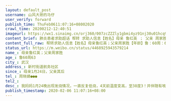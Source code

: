 ```yaml
---
layout: default_post
username: 山风大哥的马仔
user_verify: forward
publish_time: ThuFeb0611:07:16+08002020
crawl_time: 20200212-12:40:51
imageurl: https://wx1.sinaimg.cn/orj360/007zcZZZly1gbmi4yz91nj30u01hcq9z.jpg,https://wx3.sinaimg.cn/orj360/007zcZZZly1gbmi5314anj30u0140qbo.jpg,https://wx3.sinaimg.cn/orj360/007zcZZZly1gbmi53g6swj30u0140tb5.jpg,https://wx3.sinaimg.cn/orj360/007zcZZZly1gbmi543c7rj30u0140wpk.jpg
content_brief: 肺炎患者求助超话 帮转 求助人信息【姓名】母亲 鲁红英 ； 父亲 周家胜【年龄】鲁：60 周：63【所在城市】武汉【所在小区、社区】新村街道航务社区【患病时间】母亲1月24日， 父亲其后【联系方式】周晓婧 ●●●【其他紧急联系人】【病情描述】 我妈妈1月24晚出现发烧情况，一直反复 ...全文
content_full_raw: 帮转求助人信息【姓名】母亲鲁红英；父亲周家胜【年龄】鲁：60周：63【所在城市】武汉【所在小区、社区】新村街道航务社区【患病时间】母亲1月24日，父亲其后【联系方式】周晓婧●●●【其他紧急联系人】【病情描述】我妈妈1月24晚出现发烧情况，一直反复低烧，4天前温度变高，至38度3！并伴随有咳嗽食欲不振，四肢无力，头晕，呼吸急促越来越严重，本身就有多年高血压。反复低烧第四天开始咳嗽时就去一六一医院拍片显示双肺多发斑片高密度阴影，然后马上去汉口医院问诊，医生开了药，吃了不见好，血氧饱和度从92降到87，医生说已经属于重症需要住院但是没有床位，让我们自己想办法抢床位，然后开了针，血氧一直在降，从87到85到83，昨天打完针直接降到73！呼吸也越来越急促！喘不上气，现在去一次医院身体就差一次，什么都排队，打针都是等三个小时以上，妈妈已经经不起这样来回折腾，所以现在已经不敢上医院了。由于没买到吸氧机，现在只有靠不停往医院跑灌氧气袋来维持妈妈的呼吸！跑了两天8家医院才做上了核酸测试现在还在等结果。期间我向社区报备了，各种渠道都报备了，市长热线也打不通，能想到的渠道都试过了都没有用。看着我妈的病情每况愈下真的急疯了！在我妈病了没多久我爸也被传染了，拍片结果是磨玻璃状模糊影，一直反复发烧，严重咳嗽，已在家吃药隔离！雪上加霜的是家里还有一位85岁肺癌晚期的奶奶需要照顾，生活已经不能自理。#武汉加油##武汉日记##凤凰新闻##抗击新型肺炎第一线#联系人微博@周晓婧婧呀_
status_url: https://m.weibo.cn/status/4468925943579214
name_: 母亲鲁红英；父亲周家胜
age_: 鲁60周63
city_: 武汉
address_: 新村街道航务社区
since_: 母亲1月24日，父亲其后
tel_: 周晓婧●●●
tel2_: 
desc_: 我妈妈1月24晚出现发烧情况，一直反复低烧，4天前温度变高，至38度3！并伴随有咳嗽食欲不振，四肢无力，头晕，呼吸急促越来越严重，本身就有多年高血压。反复低烧第四天开始咳嗽时就去一六一医院拍片显示双肺多发斑片高密度阴影，然后马上去汉口医院问诊，医生开了药，吃了不见好，血氧饱和度从92降到87，医生说已经属于重症需要住院但是没有床位，让我们自己想办法抢床位，然后开了针，血氧一直在降，从87到85到83，昨天打完针直接降到73！呼吸也越来越急促！喘不上气，现在去一次医院身体就差一次，什么都排队，打针都是等三个小时以上，妈妈已经经不起这样来回折腾，所以现在已经不敢上医院了。由于没买到吸氧机，现在只有靠不停往医院跑灌氧气袋来维持妈妈的呼吸！跑了两天8家医院才做上了核酸测试现在还在等结果。期间我向社区报备了，各种渠道都报备了，市长热线也打不通，能想到的渠道都试过了都没有用。看着我妈的病情每况愈下真的急疯了！在我妈病了没多久我爸也被传染了，拍片结果是磨玻璃状模糊影，一直反复发烧，严重咳嗽，已在家吃药隔离！雪上加霜的是家里还有一位85岁肺癌晚期的奶奶需要照顾，生活已经不能自理。#武汉加油##武汉日记##凤凰新闻##抗击新型肺炎第一线#联系人微博@周晓婧婧呀_
publish_timestamp: 2020-02-06 11:07:16+08:00
---
```

